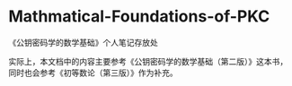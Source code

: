 # Mathmatical-Foundations-of-PKC
《公钥密码学的数学基础》个人笔记存放处

实际上，本文档中的内容主要参考《公钥密码学的数学基础（第二版）》这本书，同时也会参考《初等数论（第三版）》作为补充。
